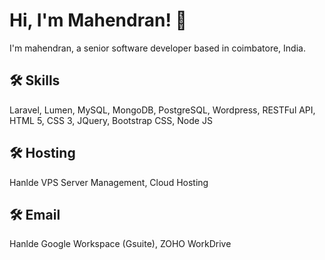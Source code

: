 
# Hi, I'm Mahendran! 👋

I'm mahendran, a senior software developer based in coimbatore, India.

## 🛠 Skills
Laravel, Lumen, MySQL, MongoDB, PostgreSQL, Wordpress, RESTFul API, HTML 5, CSS 3, JQuery, Bootstrap CSS, Node JS

## 🛠 Hosting
Hanlde VPS Server Management, Cloud Hosting

## 🛠 Email 
Hanlde Google Workspace (Gsuite), ZOHO WorkDrive
